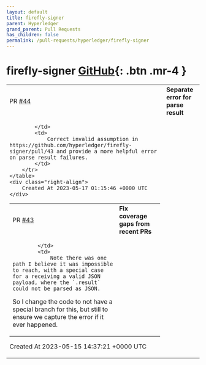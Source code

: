 ```yaml
---
layout: default
title: firefly-signer
parent: Hyperledger
grand_parent: Pull Requests
has_children: false
permalink: /pull-requests/hyperledger/firefly-signer
---
```


# firefly-signer <span class="fs-3 right-align">[GitHub](https://github.com/hyperledger/firefly-signer){: .btn .mr-4 }</span>


<div>
    <table>
        <tr>
            <td>
                PR <a href="https://github.com/hyperledger/firefly-signer/pull/44" class=".btn">#44</a>
            </td>
            <td>
                <b>
                    Separate error for parse result
                </b>
            </td>
        </tr>
        <tr>
            <td>
                
            </td>
            <td>
                Correct invalid assumption in https://github.com/hyperledger/firefly-signer/pull/43 and provide a more helpful error on parse result failures.
            </td>
        </tr>
    </table>
    <div class="right-align">
        Created At 2023-05-17 01:15:46 +0000 UTC
    </div>
</div>

<div>
    <table>
        <tr>
            <td>
                PR <a href="https://github.com/hyperledger/firefly-signer/pull/43" class=".btn">#43</a>
            </td>
            <td>
                <b>
                    Fix coverage gaps from recent PRs
                </b>
            </td>
        </tr>
        <tr>
            <td>
                
            </td>
            <td>
                Note there was one path I believe it was impossible to reach, with a special case for a receiving a valid JSON payload, where the `.result` could not be parsed as JSON.
So I change the code to not have a special branch for this, but still to ensure we capture the error if it ever happened.
            </td>
        </tr>
    </table>
    <div class="right-align">
        Created At 2023-05-15 14:37:21 +0000 UTC
    </div>
</div>

